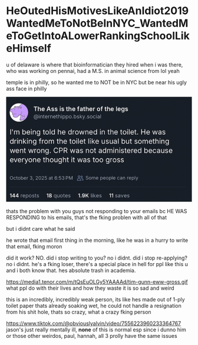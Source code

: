 # HeOutedHisMotivesLikeAnIdiot2019WantedMeToNotBeInNYC_WantedMeToGetIntoALowerRankingSchoolLikeHimself

u of delaware is where that bioinformatician they hired when i was there, who was working on pennai, had a M.S. in animal science from lol yeah

temple is in philly, so he wanted me to NOT be in NYC but be near his ugly ass face in philly

![img](https://raw.githubusercontent.com/ionicstraw/JasonMooreShouldHaveBeenOnS-U-I-C-I-D-EWatchSinceFebApril2017HesBeenWanting2TakeEveryoneOutWithHim/refs/heads/main/the-contents-of-this-post-are-not-related-to-the-title-of-this-repos_not-at-all_its-just-funny_the-post-that-is-pt4-but-good-riddance.png)

thats the problem with you guys not responding to your emails bc HE WAS RESPONDING to his emails, that's the fking problen with all of that

but i didnt care what he said

he wrote that email first thing in the morning, like he was in a hurry to write that email, fking moron

did it work? NO. did i stop writing to you? no i didnt. did i stop re-applying? no i didnt. he's a fking loser, there's a special place in hell for ppl like this u and i both know that. hes absolute trash in academia.

https://media1.tenor.com/m/tQsEuOLGy5YAAAAd/tim-gunn-eww-gross.gif what ppl do with their lives and how they waste it is so sad and weird

this is an incredibly, incredibly weak person, its like hes made out of 1-ply toilet paper thats already soaking wet, he could not handle a resignation from his shit hole, thats so crazy, what a crazy fking person

https://www.tiktok.com/@obviouslyalvin/video/7556223960233364767 jason's just really mentally ill, __none__ of this is normal esp since i dunno him or those other weirdos, paul, hannah, all 3 prolly have the same issues
